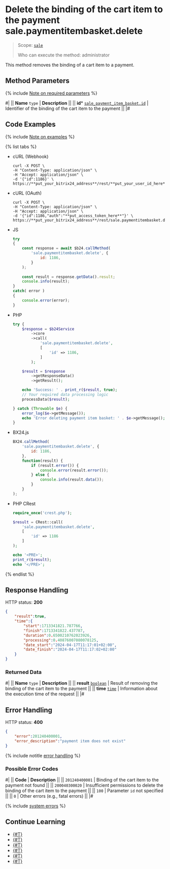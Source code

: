# Delete the binding of the cart item to the payment sale.paymentitembasket.delete

> Scope: [`sale`](../../scopes/permissions.md)
>
> Who can execute the method: administrator

This method removes the binding of a cart item to a payment.

## Method Parameters

{% include [Note on required parameters](../../../_includes/required.md) %}

#|
|| **Name**
`type` | **Description** ||
|| **id***
[`sale_payment_item_basket.id`](../data-types.md) | Identifier of the binding of the cart item to the payment
||
|#

## Code Examples

{% include [Note on examples](../../../_includes/examples.md) %}

{% list tabs %}

- cURL (Webhook)

    ```http
    curl -X POST \
    -H "Content-Type: application/json" \
    -H "Accept: application/json" \
    -d '{"id":1186}' \
    https://**put_your_bitrix24_address**/rest/**put_your_user_id_here**/**put_your_webbhook_here**/sale.paymentitembasket.delete
    ```

- cURL (OAuth)

    ```http
    curl -X POST \
    -H "Content-Type: application/json" \
    -H "Accept: application/json" \
    -d '{"id":1186,"auth":"**put_access_token_here**"}' \
    https://**put_your_bitrix24_address**/rest/sale.paymentitembasket.delete
    ```

- JS

    ```js
    try
    {
    	const response = await $b24.callMethod(
    		'sale.paymentitembasket.delete', {
    			id: 1186,
    		}
    	);
    	
    	const result = response.getData().result;
    	console.info(result);
    }
    catch( error )
    {
    	console.error(error);
    }
    ```

- PHP

    ```php
    try {
        $response = $b24Service
            ->core
            ->call(
                'sale.paymentitembasket.delete',
                [
                    'id' => 1186,
                ]
            );
    
        $result = $response
            ->getResponseData()
            ->getResult();
    
        echo 'Success: ' . print_r($result, true);
        // Your required data processing logic
        processData($result);
    
    } catch (Throwable $e) {
        error_log($e->getMessage());
        echo 'Error deleting payment item basket: ' . $e->getMessage();
    }
    ```

- BX24.js

    ```js
    BX24.callMethod(
        'sale.paymentitembasket.delete', {
            id: 1186,
        },
        function(result) {
            if (result.error()) {
                console.error(result.error());
            } else {
                console.info(result.data());
            }
        }
    );
    ```

- PHP CRest

    ```php
    require_once('crest.php');

    $result = CRest::call(
        'sale.paymentitembasket.delete',
        [
            'id' => 1186
        ]
    );

    echo '<PRE>';
    print_r($result);
    echo '</PRE>';
    ```

{% endlist %}

## Response Handling

HTTP status: **200**

```json
{
    "result":true,
    "time":{
        "start":1713341821.787766,
        "finish":1713341822.437787,
        "duration":0.6500210762023926,
        "processing":0.40876007080078125,
        "date_start":"2024-04-17T11:17:01+02:00",
        "date_finish":"2024-04-17T11:17:02+02:00"
    }
}
```

### Returned Data

#|
|| **Name**
`type` | **Description** ||
|| **result**
[`boolean`](../../data-types.md) | Result of removing the binding of the cart item to the payment ||
|| **time**
[`time`](../../data-types.md) | Information about the execution time of the request ||
|#

## Error Handling

HTTP status: **400**

```json
{
    "error":201240400001,
    "error_description":"payment item does not exist"
}
```

{% include notitle [error handling](../../../_includes/error-info.md) %}

### Possible Error Codes

#|
|| **Code** | **Description** ||
|| `201240400001` | Binding of the cart item to the payment not found ||
|| `200040300020` | Insufficient permissions to delete the binding of the cart item to the payment ||
|| `100` | Parameter `id` not specified ||
|| `0` | Other errors (e.g., fatal errors) ||
|#

{% include [system errors](../../../_includes/system-errors.md) %}

## Continue Learning

- [{#T}](./index.md)
- [{#T}](./sale-payment-item-basket-add.md)
- [{#T}](./sale-payment-item-basket-update.md)
- [{#T}](./sale-payment-item-basket-get.md)
- [{#T}](./sale-payment-item-basket-list.md)
- [{#T}](./sale-payment-item-basket-get-fields.md)